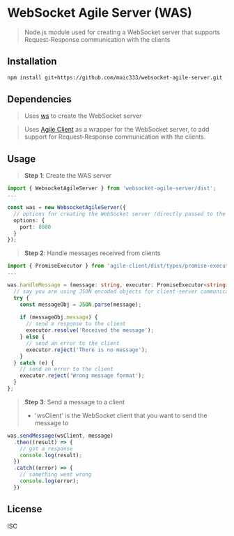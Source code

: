 # WebSocket Agile Server (WAS)

> Node.js module used for creating a WebSocket server that supports Request-Response communication with the clients


## Installation

```sh
npm install git+https://github.com/maic333/websocket-agile-server.git --save
```

## Dependencies

> Uses [ws](https://www.npmjs.com/package/ws) to create the WebSocket server

> Uses [Agile Client](https://github.com/maic333/agile-client) as a wrapper for the WebSocket server, to add support for Request-Response communication with the clients.

## Usage

> **Step 1**: Create the WAS server

```typescript
import { WebsocketAgileServer } from 'websocket-agile-server/dist';
...

const was = new WebsocketAgileServer({
  // options for creating the WebSocket server (directly passed to the 'ws' module)
  options: {
    port: 8080
  }
});
```

> **Step 2**: Handle messages received from clients

```typescript
import { PromiseExecutor } from 'agile-client/dist/types/promise-executor';
...

was.handleMessage = (message: string, executor: PromiseExecutor<string>) => {
  // say you are using JSON encoded objects for client-server communication
  try {
    const messageObj = JSON.parse(message);
    
    if (messageObj.message) {
      // send a response to the client
      executor.resolve('Received the message');
    } else {
      // send an error to the client
      executor.reject('There is no message');
    }
  } catch (e) {
    // send an error to the client
    executor.reject('Wrong message format');
  }
};
```

> **Step 3**: Send a message to a client
> * 'wsClient' is the WebSocket client that you want to send the message to

```typescript
was.sendMessage(wsClient, message)
  .then((result) => {
    // got a response
    console.log(result);
  })
  .catch((error) => {
    // something went wrong
    console.log(error);
  })
```

## License

ISC
